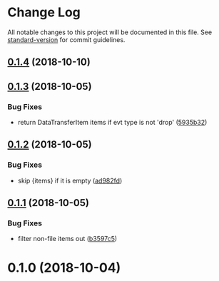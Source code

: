 # Change Log

All notable changes to this project will be documented in this file. See [standard-version](https://github.com/conventional-changelog/standard-version) for commit guidelines.

<a name="0.1.4"></a>
## [0.1.4](https://github.com/react-dropzone/file-selector/compare/v0.1.3...v0.1.4) (2018-10-10)



<a name="0.1.3"></a>
## [0.1.3](https://github.com/react-dropzone/file-selector/compare/v0.1.2...v0.1.3) (2018-10-05)


### Bug Fixes

* return DataTransferItem items if evt type is not 'drop' ([5935b32](https://github.com/react-dropzone/file-selector/commit/5935b32))



<a name="0.1.2"></a>
## [0.1.2](https://github.com/react-dropzone/file-selector/compare/v0.1.1...v0.1.2) (2018-10-05)


### Bug Fixes

* skip {items} if it is empty ([ad982fd](https://github.com/react-dropzone/file-selector/commit/ad982fd))



<a name="0.1.1"></a>
## [0.1.1](https://github.com/react-dropzone/file-selector/compare/v0.1.0...v0.1.1) (2018-10-05)


### Bug Fixes

* filter non-file items out ([b3597c5](https://github.com/react-dropzone/file-selector/commit/b3597c5))



<a name="0.1.0"></a>
# 0.1.0 (2018-10-04)
